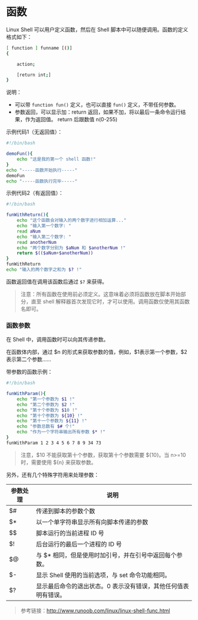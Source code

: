 #  函数

Linux Shell 可以用户定义函数，然后在 Shell 脚本中可以随便调用。函数的定义格式如下：

```bash
[ function ] funname [()]
{

    action;

    [return int;]
}
```

说明：

- 可以带 `function fun()` 定义，也可以直接 `fun()` 定义，不带任何参数。
- 参数返回，可以显示加：return 返回，如果不加，将以最后一条命令运行结果，作为返回值。 return 后跟数值 n(0-255)

示例代码1（无返回值）：

```bash
#!/bin/bash

demoFun(){
    echo "这是我的第一个 shell 函数!"
}
echo "-----函数开始执行-----"
demoFun
echo "-----函数执行完毕-----"
```

示例代码2（有返回值）：

```bash
#!/bin/bash

funWithReturn(){
    echo "这个函数会对输入的两个数字进行相加运算..."
    echo "输入第一个数字: "
    read aNum
    echo "输入第二个数字: "
    read anotherNum
    echo "两个数字分别为 $aNum 和 $anotherNum !"
    return $(($aNum+$anotherNum))
}
funWithReturn
echo "输入的两个数字之和为 $? !"
```

函数返回值在调用该函数后通过 `$?` 来获得。

> 注意：所有函数在使用前必须定义。这意味着必须将函数放在脚本开始部分，直至 shell 解释器首次发现它时，才可以使用。调用函数仅使用其函数名即可。

###  函数参数

在 Shell 中，调用函数时可以向其传递参数。

在函数体内部，通过 \$n 的形式来获取参数的值，例如，\$1表示第一个参数，$2 表示第二个参数……

带参数的函数示例：

```bash
#!/bin/bash

funWithParam(){
    echo "第一个参数为 $1 !"
    echo "第二个参数为 $2 !"
    echo "第十个参数为 $10 !"
    echo "第十个参数为 ${10} !"
    echo "第十一个参数为 ${11} !"
    echo "参数总数有 $# 个!"
    echo "作为一个字符串输出所有参数 $* !"
}
funWithParam 1 2 3 4 5 6 7 8 9 34 73
```

> 注意，\$10 不能获取第十个参数，获取第十个参数需要 \${10}。当 n>=10 时，需要使用 \${n} 来获取参数。

另外，还有几个特殊字符用来处理参数：

| 参数处理 | 说明                                                         |
| -------- | ------------------------------------------------------------ |
| $#       | 传递到脚本的参数个数                                         |
| $*       | 以一个单字符串显示所有向脚本传递的参数                       |
| $$       | 脚本运行的当前进程 ID 号                                     |
| $!       | 后台运行的最后一个进程的 ID 号                               |
| $@       | 与 $* 相同，但是使用时加引号，并在引号中返回每个参数。       |
| $-       | 显示 Shell 使用的当前选项，与 set 命令功能相同。             |
| $?       | 显示最后命令的退出状态。0 表示没有错误，其他任何值表明有错误。 |



> 参考链接：http://www.runoob.com/linux/linux-shell-func.html